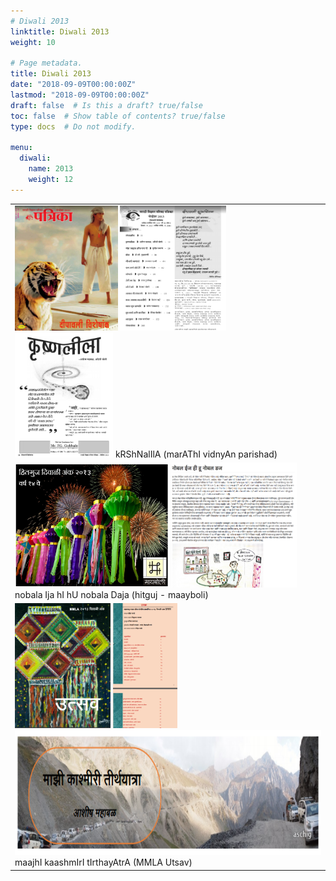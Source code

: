 ```yaml
---
# Diwali 2013
linktitle: Diwali 2013
weight: 10

# Page metadata.
title: Diwali 2013
date: "2018-09-09T00:00:00Z"
lastmod: "2018-09-09T00:00:00Z"
draft: false  # Is this a draft? true/false
toc: false  # Show table of contents? true/false
type: docs  # Do not modify.

menu:
  diwali:
    name: 2013
    weight: 12
---
```

<TABLE>
<TR><TD>
<IMG HEIGHT=200 SRC=images/mavipa_2013diwali_cover.png>
<IMG HEIGHT=200 SRC=images/mavipa_2013diwali_contents.png>
<IMG HEIGHT=200 SRC=images/mavipa_2013diwali_title.png>
kRShNalIlA (marAThI vidnyAn parishad)
</TD></TR><TR><TD>
<IMG HEIGHT=200 SRC=images/hitguj_2013diwali_cover.png>
<IMG HEIGHT=200 SRC=images/hitguj_2013diwali_title.png>
nobala Ija hI hU nobala Daja (hitguj - maayboli)
</TD></TR><TR><TD>
<IMG HEIGHT=200 SRC=images/mmla_2013diwali_cover.png>
<IMG HEIGHT=200 SRC=images/mmla_2013diwali_contents.png>
<IMG HEIGHT=200 SRC=images/mmla_2013diwali_title.png>
maajhI kaashmIrI tIrthayAtrA (MMLA Utsav)
</TD></TR>
</TABLE>